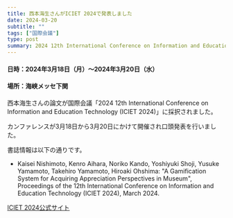 ```yaml
---
title: 西本海生さんがICIET 2024で発表しました
date: 2024-03-20
subtitle: ""
tags: ["国際会議"]
type: post
summary: 2024 12th International Conference on Information and Education Technology (ICIET 2024)
---
```


#### 日時：2024年3月18日（月）～2024年3月20日（水）
#### 場所：海峡メッセ下関 

西本海生さんの論文が国際会議「2024 12th International Conference on Information and Education Technology (ICIET 2024)」に採択されました。

カンファレンスが3月18日から3月20日にかけて開催され口頭発表を行いました。

書誌情報は以下の通りです。
- Kaisei Nishimoto, Kenro Aihara, Noriko Kando, Yoshiyuki Shoji, Yusuke Yamamoto, Takehiro Yamamoto, Hiroaki Ohshima: "A Gamification System for Acquiring Appreciation Perspectives in Museum", Proceedings of the 12th International Conference on Information and Education Technology (ICIET 2024), March 2024.

[ICIET 2024公式サイト](https://www.iciet.org/index.html)

<!-- 1. 論文採録バージョン -->
<!-- [第一著者]さんの論文が「[学会フルネーム]」に採録されました。 -->

<!-- [公式Webページ](学会公式ページTopのURL) -->


<!-- 書誌情報。書式はPublicationsを参考。変にコードブロックとかで囲まなくてOK -->


<!-- [年月日]に発表予定 -->



<!-- 2. 論文発表済みバージョン -->
<!-- [第一著者]さんが「[学会フルネーム]」で発表しました。 -->

<!-- [公式Webページ](学会公式ページTopのURL) -->


<!-- 書誌情報。書式はPublicationsを参考。変にコードブロックとかで囲まなくてOK -->


<!-- 3. 論文受賞バージョン -->
<!-- [第一著者]さんの論文が「[学会フルネーム]」で「[受賞名]」を受賞しました -->

<!-- [公式Webページ](学会公式ページTopのURL) -->


<!-- 書誌情報。書式はPublicationsを参考。変にコードブロックとかで囲まなくてOK -->

<!-- 同学会複数名の場合は並べて良い感じにして -->